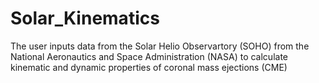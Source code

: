 # Solar_Kinematics
The user inputs data from the Solar Helio Observartory (SOHO) from the National Aeronautics and Space Administration (NASA) to calculate kinematic and dynamic properties of coronal mass ejections (CME)
